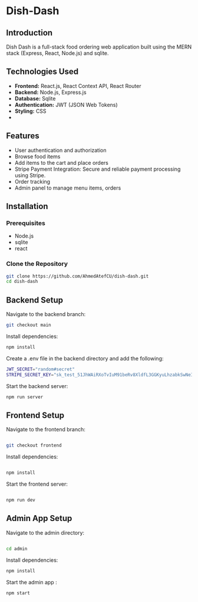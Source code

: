 # Dish-Dash


## Introduction
Dish Dash is a full-stack food ordering web application built using the MERN stack (Express, React, Node.js) and sqlite.

## Technologies Used
- **Frontend:** React.js, React Context API, React Router
- **Backend:** Node.js, Express.js
- **Database:** Sqlite
- **Authentication:** JWT (JSON Web Tokens)
- **Styling:** CSS
- 
## Features
- User authentication and authorization
- Browse food items
- Add items to the cart and place orders
- Stripe Payment Integration: Secure and reliable payment processing using Stripe.
- Order tracking
- Admin panel to manage menu items, orders

## Installation
### Prerequisites
- Node.js
- sqlite
- react

### Clone the Repository
```sh
git clone https://github.com/AhmedAtefCU/dish-dash.git
cd dish-dash
```

## Backend Setup
Navigate to the backend branch:

```sh
git checkout main

```
Install dependencies:

```sh
npm install
```

Create a .env file in the backend directory and add the following:

```sh
JWT_SECRET="random#secret"
STRIPE_SECRET_KEY="sk_test_51JhWAiRXoTvIuM91beRv8XldfL3GGKyuLhzabkSwNeIXryY51G9UKnwNUFcotg0N6k4UAGhiprjJd4XhAF85JCN4004TC42zkl"
```

Start the backend server:

```sh
npm run server
```
## Frontend Setup
Navigate to the frontend branch:

```sh

git checkout frontend
```

Install dependencies:
```sh

npm install
```

Start the frontend server:
```sh

npm run dev
```

## Admin App Setup

Navigate to the admin directory:
```sh

cd admin
```

Install dependencies:

```sh
npm install
```

Start the admin app :
```sh
npm start
```




